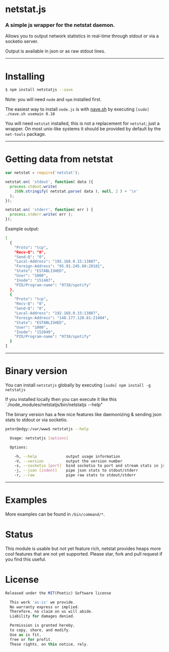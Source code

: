 # netstat.js

### A simple js wrapper for the netstat daemon.

Allows you to output network statistics in real-time through stdout or via a socketio server.


Output is available in json or as raw stdout lines.

---

# Installing

```bash
$ npm install netstatjs --save
```

Note: you will need `node` and `npm` installed first.

The easiest way to install `node.js` is with [nave.sh](https://github.com/isaacs/nave) by executing `[sudo] ./nave.sh usemain 0.10`

You will need `netstat` installed, this is not a replacement for `netstat`; just a wrapper. On most unix-like systems it should be provided by default by the `net-tools` package.

---

# Getting data from netstat

```javascript
var netstat = require('netstat');

netstat.on( 'stdout', function( data ){
  process.stdout.write(
    JSON.stringify( netstat.parse( data ), null, 2 ) + '\n'
  );
});

netstat.on( 'stderr', function( err ) {
  process.stderr.write( err );
});
```

Example output:

```bash
[
  {
    "Proto": "tcp",
    "Recv-Q": "0",
    "Send-Q": "0",
    "Local-Address": "192.168.0.15:13887",
    "Foreign-Address": "95.91.245.60:29101",
    "State": "ESTABLISHED",
    "User": "1000",
    "Inode": "151487",
    "PID/Program-name": "9738/spotify"
  },
  {
    "Proto": "tcp",
    "Recv-Q": "0",
    "Send-Q": "0",
    "Local-Address": "192.168.0.15:13887",
    "Foreign-Address": "148.177.128.81:21404",
    "State": "ESTABLISHED",
    "User": "1000",
    "Inode": "152049",
    "PID/Program-name": "9738/spotify"
  }
]
```

---

# Binary version

You can install `netstatjs` globally by executing `[sudo] npm install -g netstatjs`

If you installed locally then you can execute it like this `./node_modules/netstatjs/bin/netstatjs --help"

The binary version has a few nice features like daemonizing & sending json stats to stdout or via socketio.

```bash
peter@edgy:/var/www$ netstatjs --help

  Usage: netstatjs [options]

  Options:

    -h, --help             output usage information
    -V, --version          output the version number
    -s, --socketio [port]  bind socketio to port and stream stats in json
    -j, --json [indent]    pipe json stats to stdout/stderr
    -r, --raw              pipe raw stats to stdout/stderr

```

---

# Examples

More examples can be found in `/bin/command/*`.

# Status

This module is usable but not yet feature rich, netstat provides heaps more cool features that are not yet supported. Please star, fork and pull request if you find this useful.

# License

```javascript
Released under the MIT(Poetic) Software license

  This work 'as-is' we provide.
  No warranty express or implied.
  Therefore, no claim on us will abide.
  Liability for damages denied.

  Permission is granted hereby,
  to copy, share, and modify.
  Use as is fit,
  free or for profit.
  These rights, on this notice, rely.
```